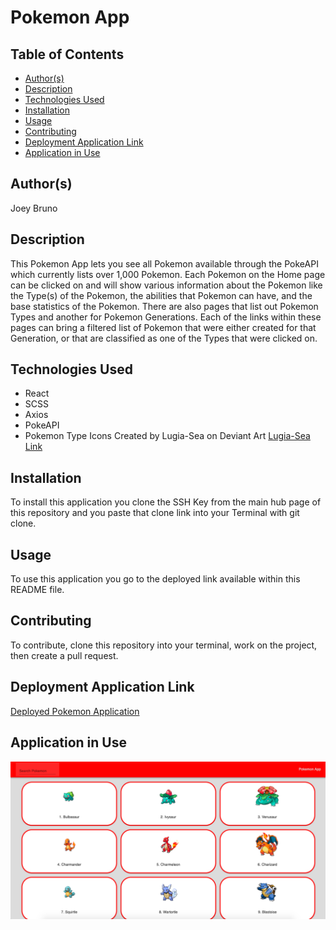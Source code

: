 # Pokemon App

## Table of Contents
* [Author(s)](#author(s))
* [Description](#description)
* [Technologies Used](#technologies-used)
* [Installation](#installation)
* [Usage](#usage)
* [Contributing](#contributing)
* [Deployment Application Link](#deployment-application-link)
* [Application in Use](#application-in-use)

## Author(s)
Joey Bruno

## Description
This Pokemon App lets you see all Pokemon available through the PokeAPI which currently lists over 1,000 Pokemon. Each Pokemon on the Home page can be clicked on and will show various information about the Pokemon like the Type(s) of the Pokemon, the abilities that Pokemon can have, and the base statistics of the Pokemon. There are also pages that list out Pokemon Types and another for Pokemon Generations. Each of the links within these pages can bring a filtered list of Pokemon that were either created for that Generation, or that are classified as one of the Types that were clicked on.

## Technologies Used
* React
* SCSS
* Axios
* PokeAPI
* Pokemon Type Icons Created by Lugia-Sea on Deviant Art [Lugia-Sea Link](https://www.deviantart.com/lugia-sea)

## Installation
To install this application you clone the SSH Key from the main hub page of this repository and you paste that clone link into your Terminal with git clone.

## Usage
To use this application you go to the deployed link available within this README file.

## Contributing
To contribute, clone this repository into your terminal, work on the project, then create a pull request.

## Deployment Application Link
[Deployed Pokemon Application](https://brunojoey.github.io/pokedex-testing/)

## Application in Use
![Pokemon App In Use](/pokemonApp.png)